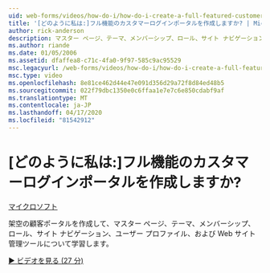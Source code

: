```yaml
---
uid: web-forms/videos/how-do-i/how-do-i-create-a-full-featured-customer-login-portal
title: '[どのように私は:]フル機能のカスタマーログインポータルを作成しますか? | Microsoft Docs'
author: rick-anderson
description: マスター ページ、テーマ、メンバーシップ、ロール、サイト ナビゲーション、ユーザー プロファイル、および..
ms.author: riande
ms.date: 01/05/2006
ms.assetid: dfaffea8-c71c-4fa0-9f97-585c9ac95529
msc.legacyurl: /web-forms/videos/how-do-i/how-do-i-create-a-full-featured-customer-login-portal
msc.type: video
ms.openlocfilehash: 8e81ce462d44e47e091d356d29a72f8d84ed48b5
ms.sourcegitcommit: 022f79dbc1350e0c6ffaa1e7e7c6e850cdabf9af
ms.translationtype: MT
ms.contentlocale: ja-JP
ms.lasthandoff: 04/17/2020
ms.locfileid: "81542912"
---
```

# <a name="how-do-i-create-a-full-featured-customer-login-portal"></a>[どのように私は:]フル機能のカスタマーログインポータルを作成しますか?

[マイクロソフト](https://github.com/microsoft)

架空の顧客ポータルを作成して、マスター ページ、テーマ、メンバーシップ、ロール、サイト ナビゲーション、ユーザー プロファイル、および Web サイト管理ツールについて学習します。

[&#9654; ビデオを見る (27 分)](https://channel9.msdn.com/Blogs/ASP-NET-Site-Videos/how-do-i-create-a-full-featured-customer-login-portal)

